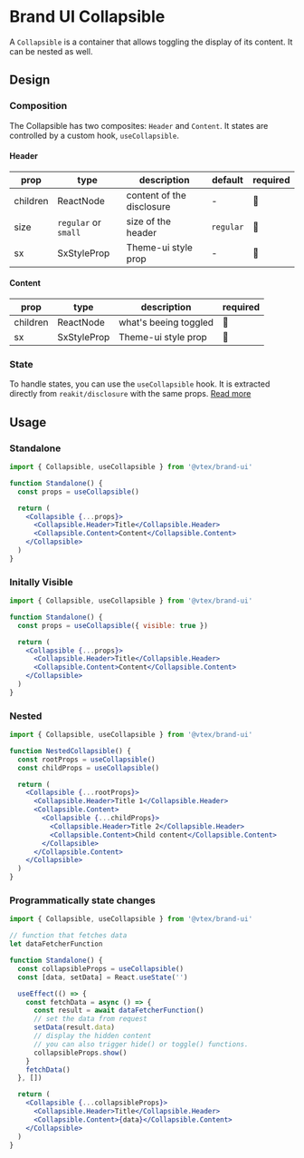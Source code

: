 # Brand UI Collapsible

A `Collapsible` is a container that allows toggling the display of its content. It can be nested as well.

## Design

### Composition

The Collapsible has two composites: `Header` and `Content`. It states are controlled by a custom hook, `useCollapsible`.

#### Header

| prop     | type                 | description               | default   | required |
| -------- | -------------------- | ------------------------- | --------- | -------- |
| children | ReactNode            | content of the disclosure | -         | 🚫       |
| size     | `regular` or `small` | size of the header        | `regular` | 🚫       |
| sx       | SxStyleProp          | Theme-ui style prop       | -         | 🚫       |

#### Content

| prop     | type        | description           | required |
| -------- | ----------- | --------------------- | -------- |
| children | ReactNode   | what's beeing toggled | 🚫       |
| sx       | SxStyleProp | Theme-ui style prop   | 🚫       |

### State

To handle states, you can use the `useCollapsible` hook. It is extracted directly from `reakit/disclosure` with the same props.
[Read more](https://reakit.io/docs/disclosure/#usedisclosurestate)

## Usage

### Standalone

```jsx
import { Collapsible, useCollapsible } from '@vtex/brand-ui'

function Standalone() {
  const props = useCollapsible()

  return (
    <Collapsible {...props}>
      <Collapsible.Header>Title</Collapsible.Header>
      <Collapsible.Content>Content</Collapsible.Content>
    </Collapsible>
  )
}
```

### Initally Visible

```jsx
import { Collapsible, useCollapsible } from '@vtex/brand-ui'

function Standalone() {
  const props = useCollapsible({ visible: true })

  return (
    <Collapsible {...props}>
      <Collapsible.Header>Title</Collapsible.Header>
      <Collapsible.Content>Content</Collapsible.Content>
    </Collapsible>
  )
}
```

### Nested

```jsx
import { Collapsible, useCollapsible } from '@vtex/brand-ui'

function NestedCollapsible() {
  const rootProps = useCollapsible()
  const childProps = useCollapsible()

  return (
    <Collapsible {...rootProps}>
      <Collapsible.Header>Title 1</Collapsible.Header>
      <Collapsible.Content>
        <Collapsible {...childProps}>
          <Collapsible.Header>Title 2</Collapsible.Header>
          <Collapsible.Content>Child content</Collapsible.Content>
        </Collapsible>
      </Collapsible.Content>
    </Collapsible>
  )
}
```

### Programmatically state changes

```jsx
import { Collapsible, useCollapsible } from '@vtex/brand-ui'

// function that fetches data
let dataFetcherFunction

function Standalone() {
  const collapsibleProps = useCollapsible()
  const [data, setData] = React.useState('')

  useEffect(() => {
    const fetchData = async () => {
      const result = await dataFetcherFunction()
      // set the data from request
      setData(result.data)
      // display the hidden content
      // you can also trigger hide() or toggle() functions.
      collapsibleProps.show()
    }
    fetchData()
  }, [])

  return (
    <Collapsible {...collapsibleProps}>
      <Collapsible.Header>Title</Collapsible.Header>
      <Collapsible.Content>{data}</Collapsible.Content>
    </Collapsible>
  )
}
```
